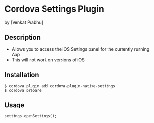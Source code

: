 # Cordova Settings Plugin
by [Venkat Prabhu]

## Description

* Allows you to access the iOS Settings panel for the currently running App
* This will not work on versions of iOS

## Installation

```
$ cordova plugin add cordova-plugin-native-settings
$ cordova prepare
```

## Usage

```
settings.openSettings();
```


